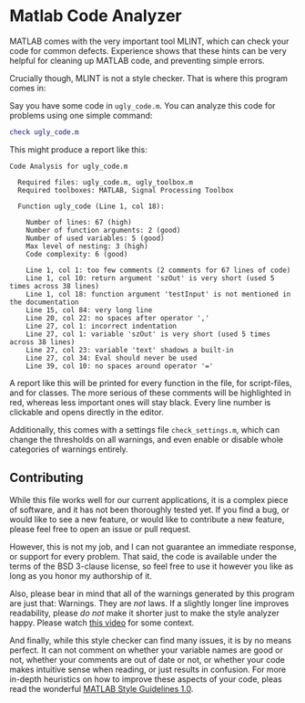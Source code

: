 Matlab Code Analyzer
==================

MATLAB comes with the very important tool MLINT, which can check your code for common defects. Experience shows that these hints can be very helpful for cleaning up MATLAB code, and preventing simple errors. 

Crucially though, MLINT is not a style checker. That is where this program comes in:

Say you have some code in `ugly_code.m`. You can analyze this code for problems using one simple command:

```matlab
check ugly_code.m
```

This might produce a report like this:

```
Code Analysis for ugly_code.m

  Required files: ugly_code.m, ugly_toolbox.m
  Required toolboxes: MATLAB, Signal Processing Toolbox

  Function ugly_code (Line 1, col 18):

    Number of lines: 67 (high)
    Number of function arguments: 2 (good)
    Number of used variables: 5 (good)
    Max level of nesting: 3 (high)
    Code complexity: 6 (good)

    Line 1, col 1: too few comments (2 comments for 67 lines of code)
    Line 1, col 10: return argument 'szOut' is very short (used 5 times across 38 lines)
    Line 1, col 18: function argument 'testInput' is not mentioned in the documentation
    Line 15, col 84: very long line
    Line 20, col 22: no spaces after operator ','
    Line 27, col 1: incorrect indentation
    Line 27, col 1: variable 'szOut' is very short (used 5 times across 38 lines)
    Line 27, col 23: variable 'text' shadows a built-in
    Line 27, col 34: Eval should never be used
    Line 39, col 10: no spaces around operator '='
```

A report like this will be printed for every function in the file, for script-files, and for classes. The more serious of these comments will be highlighted in red, whereas less important ones will stay black. Every line number is clickable and opens directly in the editor.

Additionally, this comes with a settings file `check_settings.m`, which can change the thresholds on all warnings, and even enable or disable whole categories of warnings entirely.

Contributing
------------

While this file works well for our current applications, it is a complex piece of software, and it has not been thoroughly tested yet. If you find a bug, or would like to see a new feature, or would like to contribute a new feature, please feel free to open an issue or pull request.

However, this is not my job, and I can not guarantee an immediate response, or support for every problem. That said, the code is available under the terms of the BSD 3-clause license, so feel free to use it however you like as long as you honor my authorship of it.

Also, please bear in mind that all of the warnings generated by this program are just that: Warnings. They are *not* laws. If a slightly longer line improves readability, please *do not* make it shorter just to make the style analyzer happy. Please watch [this video](https://www.youtube.com/watch?v=wf-BqAjZb8M) for some context. 

And finally, while this style checker can find many issues, it is by no means perfect. It can not comment on whether your variable names are good or not, whether your comments are out of date or not, or whether your code makes intuitive sense when reading, or just results in confusion. For more in-depth heuristics on how to improve these aspects of your code, pleas read the wonderful [MATLAB Style Guidelines 1.0](http://mathworks.com/matlabcentral/fileexchange/46056-matlab-style-guidelines-2-0).
